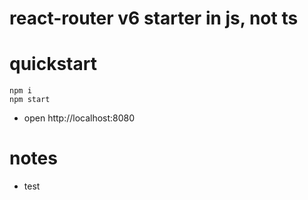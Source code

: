 # react-router v6 starter in js, not ts

# quickstart

```shell
npm i
npm start
```

- open http://localhost:8080

# notes

- test 